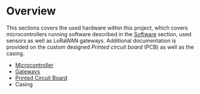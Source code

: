 # Overview

This sections covers the used hardware within this project, which covers
microcontrollers running software described in the
[Software](../software/node/index.md) section, used sensors as well as LoRaWAN
gateways. Additional documentation is provided on the custom designed *Printed
circuit board* (PCB) as well as the casing.

* [Microcontroller](microcontroller.md)
* [Gateways](gateways.md)
* [Printed Circuit Board](pcb.md)
* Casing
